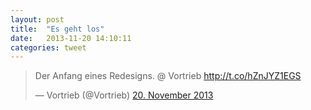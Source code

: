 ```yaml
---
layout: post
title:  "Es geht los"
date:   2013-11-20 14:10:11
categories: tweet
---
```


<blockquote class="twitter-tweet" lang="de"><p>Der Anfang eines Redesigns. @ Vortrieb <a href="http://t.co/hZnJYZ1EGS">http://t.co/hZnJYZ1EGS</a></p>&mdash; Vortrieb (@Vortrieb) <a href="https://twitter.com/Vortrieb/statuses/403114331052965888">20. November 2013</a></blockquote>
<script async src="//platform.twitter.com/widgets.js" charset="utf-8"></script>